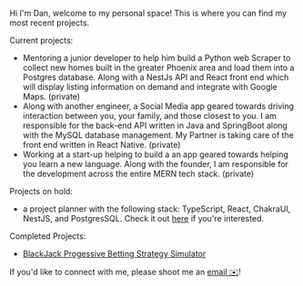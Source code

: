 Hi I'm Dan, welcome to my personal space! This is where you can find my most recent projects.

Current projects:
- Mentoring a junior developer to help him build a Python web Scraper to collect new homes built in the greater Phoenix area and load them into a Postgres database. Along with a NestJs API and React front end which will display listing information on demand and integrate with Google Maps. (private)
- Along with another engineer, a Social Media app geared towards driving interaction between you, your family, and those closest to you. I am responsible for the back-end API written in Java and SpringBoot along with the MySQL database management. My Partner is taking care of the front end written in React Native. (private)
- Working at a start-up helping to build a an app geared towards helping you learn a new language. Along with the founder, I am responsible for the development across the entire MERN tech stack. (private)

Projects on hold:
 - a project planner with the following stack: TypeScript, React, ChakraUI, NestJS, and PostgresSQL. Check it out [here](https://github.com/Dan-Neri/To-Do-Project) if you're interested.

Completed Projects:
 - [BlackJack Progessive Betting Strategy Simulator](https://github.com/Dan-Neri/blackjack)

If you'd like to connect with me, please shoot me an [email ✉️](mailto:DanMNeri@lgmail.com)!
